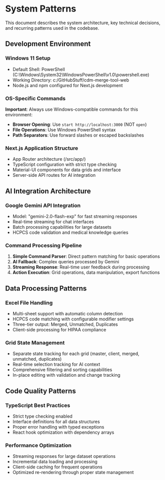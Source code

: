 # System Patterns

This document describes the system architecture, key technical decisions, and recurring patterns used in the codebase.

## Development Environment

### Windows 11 Setup
- Default Shell: PowerShell (C:\Windows\System32\WindowsPowerShell\v1.0\powershell.exe)
- Working Directory: c:/GitHubStuff/cdm-merge-tool-web
- Node.js and npm configured for Next.js development

### OS-Specific Commands
**Important**: Always use Windows-compatible commands for this environment:
- **Browser Opening**: Use `start http://localhost:3000` (NOT `open`)
- **File Operations**: Use Windows PowerShell syntax
- **Path Separators**: Use forward slashes or escaped backslashes

### Next.js Application Structure
- App Router architecture (/src/app/)
- TypeScript configuration with strict type checking
- Material-UI components for data grids and interface
- Server-side API routes for AI integration

## AI Integration Architecture

### Google Gemini API Integration
- Model: "gemini-2.0-flash-exp" for fast streaming responses
- Real-time streaming for chat interfaces
- Batch processing capabilities for large datasets
- HCPCS code validation and medical knowledge queries

### Command Processing Pipeline
1. **Simple Command Parser**: Direct pattern matching for basic operations
2. **AI Fallback**: Complex queries processed by Gemini
3. **Streaming Response**: Real-time user feedback during processing
4. **Action Execution**: Grid operations, data manipulation, export functions

## Data Processing Patterns

### Excel File Handling
- Multi-sheet support with automatic column detection
- HCPCS code matching with configurable modifier settings
- Three-tier output: Merged, Unmatched, Duplicates
- Client-side processing for HIPAA compliance

### Grid State Management
- Separate state tracking for each grid (master, client, merged, unmatched, duplicates)
- Real-time selection tracking for AI context
- Comprehensive filtering and sorting capabilities
- In-place editing with validation and change tracking

## Code Quality Patterns

### TypeScript Best Practices
- Strict type checking enabled
- Interface definitions for all data structures
- Proper error handling with typed exceptions
- React hook optimization with dependency arrays

### Performance Optimization
- Streaming responses for large dataset operations
- Incremental data loading and processing
- Client-side caching for frequent operations
- Optimized re-rendering through proper state management
